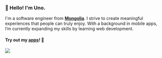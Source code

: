 ### 👋 Hello! I'm Uno.

I'm a software engineer from **<a href="https://en.wikipedia.org/wiki/Mongolia">Mongolia</a>**. I strive to create meaningful experiences that people can truly enjoy. With a background in mobile apps, I’m currently expanding my skills by learning web development.

#### Try out my <a href="https://apps.apple.com/us/developer/usukhbayar-batbayar/id1532655863">apps</a>! 📱 

<a href="https://skillicons.dev">
  <img src="https://skillicons.dev/icons?i=androidstudio,apple,unity,reactivex,py,cs,php,swift,cpp" />
</a>
